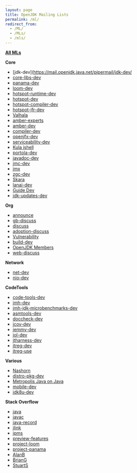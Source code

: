 ```yaml
---
layout: page
title: OpenJDK Mailing Lists
permalink: /ml/
redirect_from:
  - /ML/
  - /MLs/
  - /mls/
---
```

**[All MLs](http://mail.openjdk.java.net/mailman/listinfo)**

**Core**

* [jdk-dev](https://mail.openjdk.java.net/pipermail/jdk-dev/
* [core-libs-dev](https://mail.openjdk.java.net/pipermail/core-libs-dev/)
* [panama-dev](https://mail.openjdk.java.net/pipermail/panama-dev/)
* [loom-dev](https://mail.openjdk.java.net/pipermail//loom-dev)
* [hotspot-runtime-dev](https://mail.openjdk.java.net/pipermail/hotspot-runtime-dev/)
* [hotspot-dev](https://mail.openjdk.java.net/pipermail/hotspot-dev/)
* [hotspot-compiler-dev](https://mail.openjdk.java.net/pipermail/hotspot-compiler-dev/)
* [hotspot-jfr-dev](https://mail.openjdk.java.net/pipermail/hotspot-jfr-dev)
* [Valhala](https://mail.openjdk.java.net/pipermail/valhalla-dev/)
* [amber-experts](https://mail.openjdk.java.net/pipermail/amber-spec-experts/)
* [amber-dev](https://mail.openjdk.java.net/pipermail/amber-dev/)
* [compiler-dev](https://mail.openjdk.java.net/pipermail/compiler-dev/)
* [openjfx-dev](https://mail.openjdk.java.net/pipermail/openjfx-dev)
* [serviceability-dev](https://mail.openjdk.java.net/pipermail/serviceability-dev/)
* [Kula jshell](https://mail.openjdk.java.net/pipermail/kulla-dev/)
* [portola-dev](https://mail.openjdk.java.net/pipermail/portola-dev/)
* [javadoc-dev](https://mail.openjdk.java.net/pipermail/javadoc-dev/)
* [jmc-dev](https://mail.openjdk.java.net/pipermail/jmc-dev/)
* [jmx](https://mail.openjdk.java.net/pipermail/jmx-dev/)
* [zgc-dev](https://mail.openjdk.java.net/pipermail/zgc-dev/)
* [Skara](https://mail.openjdk.java.net/pipermail/skara-dev)
* [lanai-dev](https://mail.openjdk.java.net/pipermail/lanai-dev/)
* [Guide Dev](https://mail.openjdk.java.net/pipermail/guide-dev/)
* [jdk-updates-dev](https://mail.openjdk.java.net/pipermail/jdk-updates-dev)


**Org**

* [announce](https://mail.openjdk.java.net/pipermail/announce/)
* [gb-discuss](https://mail.openjdk.java.net/pipermail/gb-discuss/) 
* [discuss](https://mail.openjdk.java.net/pipermail//discuss)
* [adoption-discuss](https://mail.openjdk.java.net/pipermail/adoption-discuss/)
* [Vulnerability](https://mail.openjdk.java.net/pipermail/vuln-announce)
* [build-dev](https://mail.openjdk.java.net/pipermail/build-dev/)
* [OpenJDK Members](https://mail.openjdk.java.net/pipermail/members/)
* [web-discuss](https://mail.openjdk.java.net/pipermail/web-discuss/)

**Network**
* [net-dev](https://mail.openjdk.java.net/pipermail/net-dev/)
* [nio-dev](https://mail.openjdk.java.net/pipermail/nio-dev/)


**CodeTools**
* [code-tools-dev](https://mail.openjdk.java.net/pipermail/code-tools-dev)
* [jmh-dev](https://mail.openjdk.java.net/pipermail/jmh-dev/)
* [jmh-jdk-microbenchmarks-dev](https://mail.openjdk.java.net/pipermail/jmh-jdk-microbenchmarks-dev/)
* [asmtools-dev](https://mail.openjdk.java.net/pipermail/asmtools-dev)
* [doccheck-dev](https://mail.openjdk.java.net/pipermail/doccheck-dev/)
* [jcov-dev](https://mail.openjdk.java.net/pipermail/jcov-dev/)
* [jemmy-dev](https://mail.openjdk.java.net/pipermail/jemmy-dev/)
* [jol-dev](https://mail.openjdk.java.net/pipermail/jol-dev/)
* [jtharness-dev](https://mail.openjdk.java.net/pipermail/jtharness-dev/)
* [jtreg-dev](https://mail.openjdk.java.net/pipermail/jtreg-dev/)
* [jtreg-use](https://mail.openjdk.java.net/pipermail/jtreg-use/)


**Various**
* [Nashorn](https://mail.openjdk.java.net/pipermail/nashorn-dev/)
* [distro-pkg-dev](https://mail.openjdk.java.net/pipermail/distro-pkg-dev/)
* [Metropolis Java on Java](https://mail.openjdk.java.net/pipermail/metropolis-dev/)
* [mobile-dev](https://mail.openjdk.java.net/pipermail/mobile-dev/)
* [jdk8u-dev](https://mail.openjdk.java.net/pipermail/jdk8u-dev/)


**Stack Overflow**
* [java](https://stackoverflow.com/questions/tagged/java)
* [javac](https://stackoverflow.com/questions/tagged/javac)
* [java-record](https://stackoverflow.com/questions/tagged/java-record)
* [jlink](https://stackoverflow.com/questions/tagged/jlink)
* [jpms](https://stackoverflow.com/questions/tagged/java-platform-module-system)
* [preview-features](https://stackoverflow.com/questions/tagged/preview-feature)
* [project-loom](https://stackoverflow.com/questions/tagged/project-loom)
* [project-panama](https://stackoverflow.com/questions/tagged/project-panama)
* [AlanB](https://stackoverflow.com/users/7463126/alan-bateman)
* [BrianG](https://stackoverflow.com/users/3553087/brian-goetz)
* [StuartS](https://stackoverflow.com/users/1441122/stuart-marks)



